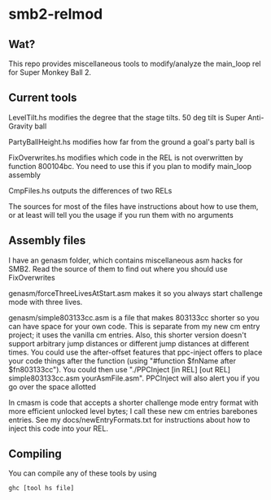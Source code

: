 # smb2-relmod

## Wat?
This repo provides miscellaneous tools to modify/analyze the main_loop rel for Super Monkey Ball 2. 

## Current tools

LevelTilt.hs modifies the degree that the stage tilts. 50 deg tilt is Super Anti-Gravity ball

PartyBallHeight.hs modifies how far from the ground a goal's party ball is

FixOverwrites.hs modifies which code in the REL is not overwritten by function 800104bc.
You need to use this if you plan to modify main_loop assembly

CmpFiles.hs outputs the differences of two RELs

The sources for most of the files have instructions about how to use them, or at least will tell you the usage if you run them with no arguments

## Assembly files

I have an genasm folder, which contains miscellaneous asm hacks for SMB2. Read the source of them to find out where you should use FixOverwrites

genasm/forceThreeLivesAtStart.asm makes it so you always start challenge mode with three lives.

genasm/simple803133cc.asm is a file that makes 803133cc shorter so you can have space for your own code. This is separate from my new cm entry project; it uses the vanilla cm entries. Also, this shorter version doesn't support arbitrary jump distances or different jump distances at different times. You could use the after-offset features that ppc-inject offers to place your code things after the function (using "#function $fnName after $fn803133cc"). You could then use "./PPCInject \[in REL\] \[out REL\] simple803133cc.asm yourAsmFile.asm". PPCInject will also alert you if you go over the space allotted

In cmasm is code that accepts a shorter challenge mode entry format with more efficient unlocked level bytes; I call these new cm entries barebones entries. See my docs/newEntryFormats.txt for instructions about how to inject this code into your REL.


## Compiling

You can compile any of these tools by using
```
ghc [tool hs file]
```
